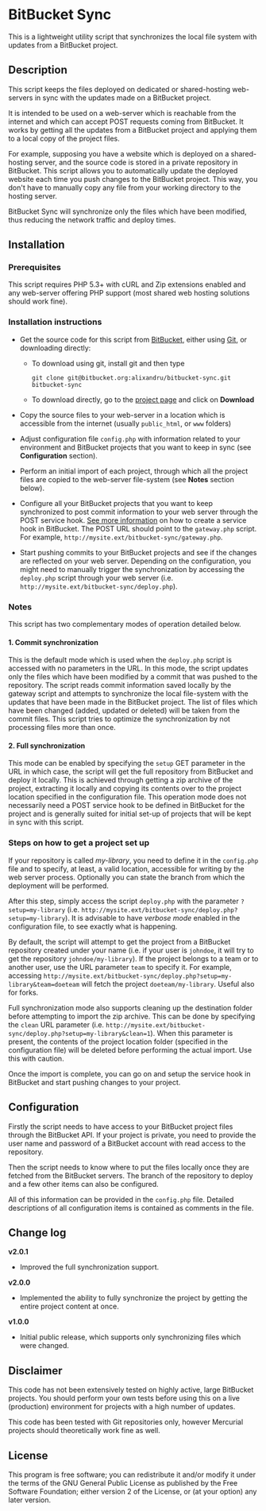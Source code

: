 # BitBucket Sync #


This is a lightweight utility script that synchronizes the local file system with updates from a BitBucket project.


## Description ##

This script keeps the files deployed on dedicated or shared-hosting web-servers in sync with the updates made on a BitBucket project.

It is intended to be used on a web-server which is reachable from the internet and which can accept POST requests coming from BitBucket. It works by getting all the updates from a BitBucket project and applying them to a local copy of the project files. 

For example, supposing you have a website which is deployed on a shared-hosting server, and the source code is stored in a private repository in BitBucket. This script allows you to automatically update the deployed website each time you push changes to the BitBucket project. This way, you don't have to manually copy any file from your working directory to the hosting server.

BitBucket Sync will synchronize only the files which have been modified, thus reducing the network traffic and deploy times.

## Installation ##

### Prerequisites ###

This script requires PHP 5.3+ with cURL and Zip extensions enabled and any web-server offering PHP support (most shared web hosting solutions should work fine).

### Installation instructions ###

* Get the source code for this script from [BitBucket][], either using [Git][], or downloading directly:

    - To download using git, install git and then type

        `git clone git@bitbucket.org:alixandru/bitbucket-sync.git bitbucket-sync`
		
    - To download directly, go to the [project page][BitBucket] and click on **Download**

* Copy the source files to your web-server in a location which is accessible from the internet (usually `public_html`, or `www` folders) 

* Adjust configuration file `config.php` with information related to your environment and BitBucket projects that you want to keep in sync (see **Configuration** section).

* Perform an initial import of each project, through which all the project files are copied to the web-server file-system (see **Notes** section below).

* Configure all your BitBucket projects that you want to keep synchronized to post commit information to your web server through the POST service hook. [See more information][Hook] on how to create a service hook in BitBucket. The POST URL should point to the `gateway.php` script. For example, `http://mysite.ext/bitbucket-sync/gateway.php`.

* Start pushing commits to your BitBucket projects and see if the changes are reflected on your web server. Depending on the configuration, you might need to manually trigger the synchronization by accessing the `deploy.php` script through your web server (i.e. `http://mysite.ext/bitbucket-sync/deploy.php`).

### Notes ###

This script has two complementary modes of operation detailed below. 

#### 1. Commit synchronization ####

This is the default mode which is used when the `deploy.php` script is accessed with no parameters in the URL. In this mode, the script updates only the files which have been modified by a commit that was pushed to the repository. 
The script reads commit information saved locally by the gateway script and attempts to synchronize the local file-system with the updates that have been made in the BitBucket project. The list of files which have been changed (added, updated or deleted) will be taken from the commit files. This script tries to optimize the synchronization by not processing files more than once. 

#### 2. Full synchronization ####

This mode can be enabled by specifying the `setup` GET parameter in the URL in which case, the script will get the full repository from BitBucket and deploy it locally. This is achieved through getting a zip archive of the project, extracting it locally and copying its contents over to the project location specified in the configuration file. 
This operation mode does not necessarily need a POST service hook to be defined in BitBucket for the project and is generally suited for initial set-up of projects that will be kept in sync with this script. 


### Steps on how to get a project set up ###

If your repository is called *my-library*, you need to define it in the `config.php` file and to specify, at least, a valid location, accessible for writing by the web server process. Optionally you can state the branch from which the deployment will be performed. 

After this step, simply access the script `deploy.php` with the parameter `?setup=my-library` (i.e. `http://mysite.ext/bitbucket-sync/deploy.php?setup=my-library`). It is advisable to have *verbose mode* enabled in the configuration file, to see exactly what is happening. 

By default, the script will attempt to get the project from a BitBucket repository created under your name (i.e. if your user is `johndoe`, it will try to get the repository `johndoe/my-library`). If the project belongs to a team or to another user, use the URL parameter `team` to specify it. For example, accessing `http://mysite.ext/bitbucket-sync/deploy.php?setup=my-library&team=doeteam` will fetch the project `doeteam/my-library`. Useful also for forks.

Full synchronization mode also supports cleaning up the destination folder before attempting to import the zip archive. This can be done by specifying the `clean` URL parameter (i.e. `http://mysite.ext/bitbucket-sync/deploy.php?setup=my-library&clean=1`). When this parameter is present, the contents of the project location folder (specified in the configuration file) will be deleted before performing the actual import. Use this with caution.

Once the import is complete, you can go on and setup the service hook in BitBucket and start pushing changes to your project.


  [Git]: http://git-scm.com/
  [BitBucket]: https://bitbucket.org/alixandru/bitbucket-sync
  [Hook]: https://confluence.atlassian.com/display/BITBUCKET/POST+hook+management


## Configuration ##

Firstly the script needs to have access to your BitBucket project files through the BitBucket API. If your project is private, you need to provide the user name and password of a BitBucket account with read access to the repository.

Then the script needs to know where to put the files locally once they are fetched from the BitBucket servers. The branch of the repository to deploy and a few other items can also be configured. 

All of this information can be provided in the `config.php` file. Detailed descriptions of all configuration items is contained as comments in the file.


## Change log ##

**v2.0.1**

* Improved the full synchronization support.


**v2.0.0**

* Implemented the ability to fully synchronize the project by getting the entire project content at once.


**v1.0.0**

* Initial public release, which supports only synchronizing files which were changed.



## Disclaimer ##
This code has not been extensively tested on highly active, large BitBucket projects. You should perform your own tests before using this on a live (production) environment for projects with a high number of updates.

This code has been tested with Git repositories only, however Mercurial projects should theoretically work fine as well.


## License ##
This program is free software; you can redistribute it and/or modify it under the terms of the GNU General Public License as published by the Free Software Foundation; either version 2 of the License, or (at your option) any later version.

